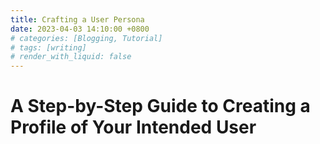 ```yaml
---
title: Crafting a User Persona
date: 2023-04-03 14:10:00 +0800
# categories: [Blogging, Tutorial]
# tags: [writing]
# render_with_liquid: false
---
```



#  A Step-by-Step Guide to Creating a Profile of Your Intended User